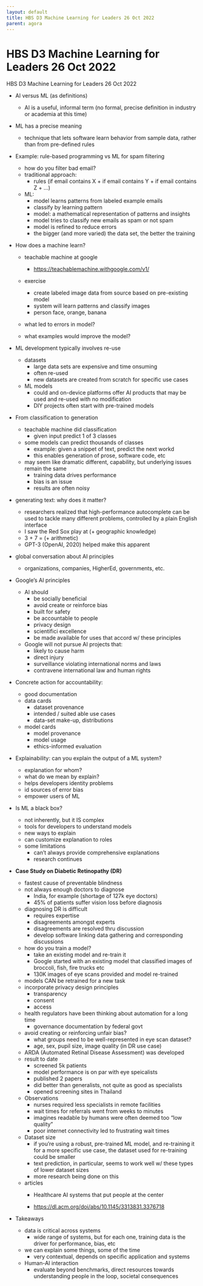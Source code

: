 ```yaml
---
layout: default
title: HBS D3 Machine Learning for Leaders 26 Oct 2022
parent: agora
---
```

# HBS D3 Machine Learning for Leaders 26 Oct 2022

HBS D3 Machine Learning for Leaders 26 Oct 2022

* AI versus ML (as definitions)
	* AI is a useful, informal term (no formal, precise definition in industry or academia at this time)
* ML has a precise meaning
	* technique that lets software learn behavior from sample data, rather than from pre-defined rules
* Example: rule-based programming vs ML for spam filtering
	* how do you filter bad email?
	* traditional approach:
		* rules (if email contains X + if email contains Y + if email contains Z + …)
	* ML:
		* model learns patterns from labeled example emails
		* classify by learning pattern
		* model: a mathematical representation of patterns and insights
		* model tries to classify new emails as spam or not spam
		* model is refined to reduce errors
		* the bigger (and more varied) the data set, the better the training
* How does a machine learn?
	* teachable machine at google
		* https://teachablemachine.withgoogle.com/v1/

	* exercise
		* create labeled image data from source based on pre-existing model
		* system will learn patterns and classify images
		* person face, orange, banana
	* what led to errors in model?
	* what examples would improve the model?
* ML development typically involves re-use
	* datasets
		* large data sets are expensive and time onsuming
		* often re-used
		* new datasets are created from scratch for specific use cases
	* ML models
		* could and on-device platforms offer AI products that may be used and re-used with no modification
		* DIY projects often start with pre-trained models
* From classification to generation
	* teachable machine did classification
		* given input predict 1 of 3 classes
	* some models can predict thousands of classes
		* example: given a snippet of text, predict the next workd
		* this enables generation of prose, software code, etc
	* may seem like dramatic different, capability, but underlying issues remain the same
		* training data drives performance
		* bias is an issue
		* results are often noisy
* generating text: why does it matter?
	* researchers realized that high-performance autocomplete can be used to tackle many different problems, controlled by a plain English interface
	* I saw the Red Sox play at (+ geographic knowledge)
	* 3 + 7 = (+ arithmetic)
	* GPT-3 (OpenAI, 2020) helped make this apparent
* global conversation about AI principles
	* organizations, companies, HigherEd, governments, etc.
* Google’s AI principles
	* AI should
		* be socially beneficial
		* avoid create or reinforce bias
		* built for safety
		* be accountable to people
		* privacy design
		* scientifici excellence
		* be made available for uses that accord w/ these principles
	* Google will not pursue AI projects that:
		* likely to cause harm
		* direct injury
		* surveillance violating international norms and laws
		* contravene international law and human rights
* Concrete action for accountability:
	* good documentation
	* data cards
		* dataset provenance
		* intended / suited able use cases
		* data-set make-up, distributions
	* model cards
		* model provenance
		* model usage
		* ethics-informed evaluation
* Explainability: can you explain the output of a ML system?
	* explanation for whom?
	* what do we mean by explain?
	* helps developers identity problems
	* id sources of error bias
	* empower users of ML
* Is ML a black box?
	* not inherently, but it IS complex
	* tools for developers to understand models
	* new ways to explain
	* can customize explanation to roles
	* some limitations
		* can’t always provide comprehensive explanations
		* research continues
* **Case Study on Diabetic Retinopathy (DR)**

	* fastest cause of preventable blindness
	* not always enough doctors to diagnose
		* India, for example (shortage of 127k eye doctors)
		* 45% of patients suffer vision loss before diagnosis
	* diagnosing DR is difficult
		* requires expertise
		* disagreements amongst experts
		* disagreements are resolved thru discussion
		* develop software linking data gathering and corresponding discussions
	* how do you train a model?
		* take an existing model and re-train it
		* Google started with an existing model that classified images of broccoli, fish, fire trucks etc
		* 130K images of eye scans provided and model re-trained
	* models CAN be retrained for a new task
	* incorporate privacy design principles
		* transparency
		* consent
		* access
	* health regulators have been thinking about automation for a long time
		* governance documentation by federal govt
	* avoid creating or reinforcing unfair bias?
		* what groups need to be well-represented in eye scan dataset?
		* age, sex, pupil size, image quality (in DR use case)
	* ARDA (Automated Retinal Disease Assessment) was developed
	* result to date
		* screened 5k patients
		* model performance is on par with eye speicalists
		* published 2 papers
		* did better than generalists, not quite as good as specialists
		* opened screening sites in Thailand
	* Observations
		* nurses required less specialists in remote facilities
		* wait times for referrals went from weeks to minutes
		* imagines readable by humans were often deemed too “low quality”
		* poor internet connectivity led to frustrating wait times
	* Dataset size
		* if you’re using a robust, pre-trained ML model, and re-training it for a more specific use case, the dataset used for re-training could be smaller
		* text prediction, in particular, seems to work well w/ these types of lower dataset sizes
		* more research being done on this
	* articles
		* Healthcare AI systems that put people at the center

		* https://dl.acm.org/doi/abs/10.1145/3313831.3376718

* Takeaways
	* data is critical across systems
		* wide range of systems, but for each one, training data is the driver for performance, bias, etc
	* we can explain some things, some of the time
		* very contextual, depends on specific application and systems
	* Human-AI interaction
		* evaluate beyond benchmarks, direct resources towards understanding people in the loop, societal consequences



